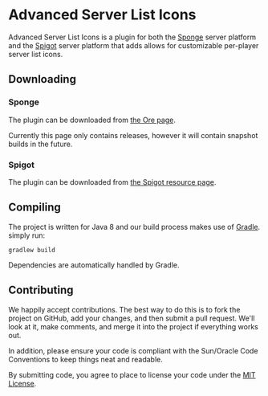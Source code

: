 # Advanced Server List Icons

Advanced Server List Icons is a plugin for both the [Sponge](https://www.spongepowered.org/) server platform and the [Spigot](https://spigotmc.org)
 server platform that adds allows for customizable per-player server list icons.

## Downloading
### Sponge
The plugin can be downloaded from [the Ore page](https://ore.spongepowered.org/me4502/AdvancedServerListIcons).

Currently this page only contains releases, however it will contain snapshot builds in the future.
### Spigot
The plugin can be downloaded from [the Spigot resource page](https://www.spigotmc.org/resources/advanced-server-list-icons.35114/).

Compiling
---------

The project is written for Java 8 and our build process makes use of [Gradle](http://gradle.org/).
simply run:

    gradlew build

Dependencies are automatically handled by Gradle.

Contributing
------------

We happily accept contributions. The best way to do this is to fork the project
on GitHub, add your changes, and then submit a pull request. We'll look at it,
make comments, and merge it into the project if everything works out.

In addition, please ensure your code is compliant with the Sun/Oracle Code
Conventions to keep things neat and readable.

By submitting code, you agree to place to license your code under the [MIT License](https://raw.githubusercontent.com/me4502/AdvancedServerListIcons/master/LICENSE.txt).